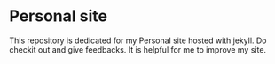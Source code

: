 # Personal site
This repository is dedicated for my Personal site hosted with jekyll. Do checkit out and give feedbacks.
It is helpful for me to improve my site.